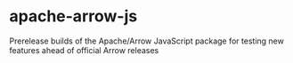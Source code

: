 # apache-arrow-js
Prerelease builds of the Apache/Arrow JavaScript package for testing new features ahead of official Arrow releases
